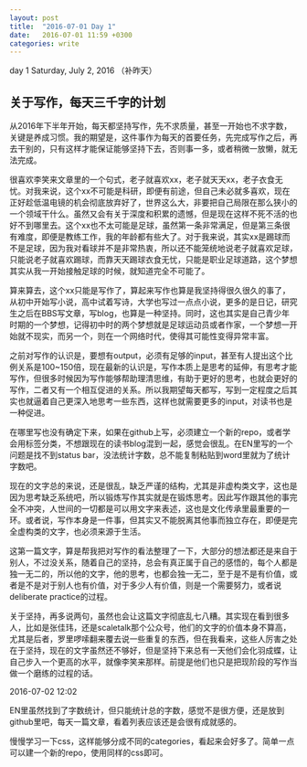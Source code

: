```yaml
---
layout: post
title:  "2016-07-01 Day 1"
date:   2016-07-01 11:59 +0300
categories: write
---
```


day 1
Saturday, July 2, 2016 （补昨天）

关于写作，每天三千字的计划
-

从2016年下半年开始，每天都坚持写作，先不求质量，甚至一开始也不求字数，关键是养成习惯。我的期望是，这件事作为每天的首要任务，先完成写作之后，再去干别的，只有这样才能保证能够坚持下去，否则事一多，或者稍微一放懒，就无法完成。

很喜欢李笑来文章里的一个句式，老子就喜欢xx，老子就天天xx，老子衣食无忧。对我来说，这个xx不可能是科研，即便有前途，但自己未必就多喜欢，现在正好趁低温电镜的机会彻底放弃好了，世界这么大，非要把自己局限在那么狭小的一个领域干什么。虽然又会有关于深度和积累的遗憾，但是现在这样不死不活的也好不到哪里去。这个xx也不太可能是足球，虽然第一条非常满足，但是第三条很有难度，即便是教练工作，我的年龄都有些大了。对于我来说，其实xx是踢球而不是足球，因为我对看球并不是非常热衷，所以还不能笼统地说老子就喜欢足球，只能说老子就喜欢踢球，而靠天天踢球衣食无忧，只能是职业足球道路，这个梦想其实从我一开始接触足球的时候，就知道完全不可能了。

算来算去，这个xx只能是写作了，算起来写作也算是我坚持得很久很久的事了，从初中开始写小说，高中试着写诗，大学也写过一点点小说，更多的是日记，研究生之后在BBS写文章，写blog，也算是一种坚持。同时，这也其实是自己青少年时期的一个梦想，记得初中时的两个梦想就是足球运动员或者作家，一个梦想一开始就不现实，而另一个，则在一个网络时代，使得其可能性变得异常丰富。

之前对写作的认识是，要想有output，必须有足够的input，甚至有人提出这个比例关系是100~150倍，现在最新的认识是，写作本质上是思考的延伸，有思考才能写作，但很多时候因为写作能够帮助理清思维，有助于更好的思考，也就会更好的写作，二者又有一个相互促进的关系。所以我期望每天都写，写到一定程度之后其实也就逼着自己更深入地思考一些东西，这样也就需要更多的input，对读书也是一种促进。

在哪里写也没有确定下来，如果在github上写，必须建立一个新的repo，或者学会用标签分类，不想跟现在的读书blog混到一起，感觉会很乱。在EN里写的一个问题是找不到status bar，没法统计字数，总不能复制粘贴到word里就为了统计字数吧。

现在的文字总的来说，还是很乱，缺乏严谨的结构，尤其是非虚构类文字，这也是因为思考缺乏系统吧，所以锻炼写作其实就是在锻炼思考。因此写作跟其他的事完全不冲突，人世间的一切都是可以用文字来表述，这也是文化传承里最重要的一环。或者说，写作本身是一件事，但其实又不能脱离其他事而独立存在，即便是完全虚构类的文字，也必须来源于生活。

这第一篇文字，算是帮我把对写作的看法整理了一下，大部分的想法都还是来自于别人，不过没关系，随着自己的坚持，总会有真正属于自己的感悟的，每个人都是独一无二的，所以他的文字，他的思考，也都会独一无二，至于是不是有价值，或者是不是对于别人也有价值，对于多少人有价值，则是一个需要努力，或者说deliberate practice的过程。

关于坚持，再多说两句，虽然也会让这篇文字彻底乱七八糟。其实现在看到很多人，比如是张佳玮，还是scaletalk那个公众号，他们的文字的价值本身不算高，尤其是后者，罗里啰嗦翻来覆去说一些重复的东西，但在我看来，这些人厉害之处在于坚持，现在的文字虽然还不够好，但是坚持下来总有一天他们会化羽成蝶，让自己步入一个更高的水平，就像李笑来那样。前提是他们也只是把现阶段的写作当做一个磨练的过程的话。

2016-07-02 12:02

EN里虽然找到了字数统计，但只能统计总的字数，感觉不是很方便，还是放到github里吧，每天一篇文章，看着列表应该还是会很有成就感的。

慢慢学习一下css，这样能够分成不同的categories，看起来会好多了。简单一点可以建一个新的repo，使用同样的css即可。
